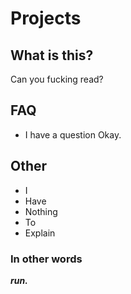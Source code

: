 # Projects

## What is this?
Can you fucking read?

## FAQ
- I have a question
Okay.

## Other
- I
- Have
- Nothing
- To
- Explain

### In other words
_**run.**_

